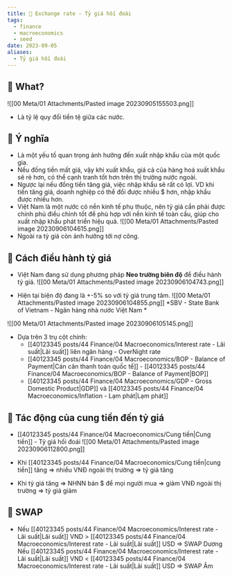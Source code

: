 ```yaml
---
title: 🌱 Exchange rate - Tỷ giá hối đoái
tags:
  - finance
  - macroeconomics
  - seed
date: 2023-09-05
aliases:
  - Tỷ giá hối đoái
---
```


## 🌿 What?
![[00 Meta/01 Attachments/Pasted image 20230905155503.png]]
- Là tỷ lệ quy đổi tiền tệ giữa các nước.

## 🌿 Ý nghĩa
- Là một yếu tố quan trọng ảnh hưởng đến xuất nhập khẩu của một quốc gia.
- Nếu đồng tiền mất giá, vậy khi xuất khẩu, giá cả của hàng hoá xuất khẩu sẽ rẻ hơn, có thể cạnh tranh tốt hơn trên thị trường nước ngoài.
- Ngược lại nếu đồng tiền tăng giá, việc nhập khẩu sẽ rất có lợi. VD khi tiền tăng giá, doanh nghiệp có thể đổi được nhiều $ hơn, nhập khẩu được nhiều hơn.
- Việt Nam là một nước có nền kinh tế phụ thuộc, nên tỷ giá cần phải được chính phủ điều chỉnh tốt để phù hợp với nền kinh tế toàn cầu, giúp cho xuất nhập khẩu phát triển hiệu quả.
![[00 Meta/01 Attachments/Pasted image 20230906104615.png]]
- Ngoài ra tỷ giá còn ảnh hưởng tới nợ công.
## 🌿 Cách điều hành tỷ giá
- Việt Nam đang sử dụng phương pháp **Neo trường biên độ** để điều hành tỷ giá.
![[00 Meta/01 Attachments/Pasted image 20230906104743.png]]

-  Hiện tại biện độ đang là +-5% so với tỷ giá trung tâm.
![[00 Meta/01 Attachments/Pasted image 20230906104855.png]]
*SBV - State Bank of Vietnam - Ngân hàng nhà nước Việt Nam *

![[00 Meta/01 Attachments/Pasted image 20230906105145.png]]

- Dựa trên 3 trụ cột chính:
	- [[40123345 posts/44 Finance/04 Macroeconomics/Interest rate - Lãi suất|Lãi suất]] liên ngân hàng - OverNight rate
	- [[40123345 posts/44 Finance/04 Macroeconomics/BOP - Balance of Payment|Cán cân thanh toán quốc tế]] - [[40123345 posts/44 Finance/04 Macroeconomics/BOP - Balance of Payment|BOP]]
	- [[40123345 posts/44 Finance/04 Macroeconomics/GDP - Gross Domestic Product|GDP]] và [[40123345 posts/44 Finance/04 Macroeconomics/Inflation - Lạm phát|Lạm phát]]

## 🌿 Tác động của cung tiền đến tỷ giá
- [[40123345 posts/44 Finance/04 Macroeconomics/Cung tiền|Cung tiền]] - Tỷ giá hối đoái
![[00 Meta/01 Attachments/Pasted image 20230906112800.png]]

- Khi [[40123345 posts/44 Finance/04 Macroeconomics/Cung tiền|cung tiền]] tăng => nhiều VNĐ ngoài thị trường => tỷ giá tăng
- Khi tỷ giá tăng => NHNN bán $ để mọi người mua => giảm VNĐ ngoài thị trường => tỷ giá giảm

## 🌿 SWAP
- Nếu [[40123345 posts/44 Finance/04 Macroeconomics/Interest rate - Lãi suất|Lãi suất]] VND > [[40123345 posts/44 Finance/04 Macroeconomics/Interest rate - Lãi suất|Lãi suất]] USD => SWAP Dương Nếu [[40123345 posts/44 Finance/04 Macroeconomics/Interest rate - Lãi suất|Lãi suất]] VND < [[40123345 posts/44 Finance/04 Macroeconomics/Interest rate - Lãi suất|Lãi suất]] USD => SWAP Âm